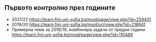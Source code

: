 ## Първото контролно през годините
- 2021/22 https://learn.fmi.uni-sofia.bg/mod/page/view.php?id=259431
- 2019/20 https://learn.fmi.uni-sofia.bg/mod/url/view.php?id=218641
- Примерна тема за 2018/19, комбинира задачи от предни години https://learn.fmi.uni-sofia.bg/mod/page/view.php?id=110489

